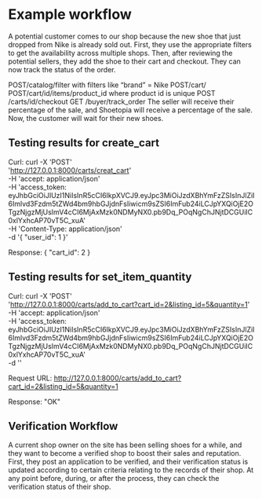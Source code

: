 # Example workflow

A potential customer comes to our shop because the new shoe that just dropped from Nike is already sold out. First, they use the appropriate filters to get the availability across multiple shops. Then, after reviewing the potential sellers, they add the shoe to their cart and checkout. They can now track the status of the order.

POST/catalog/filter with filters like “brand” = Nike
POST/cart/
POST/cart/id/items/product_id where product id is unique
POST /carts/id/checkout
GET /buyer/track_order
The seller will receive their percentage of the sale, and Shoetopia will receive a percentage of the sale. Now, the customer will wait for their new shoes.

## Testing results for create_cart

Curl: curl -X 'POST' \
 'http://127.0.0.1:8000/carts/creat_cart' \
 -H 'accept: application/json' \
 -H 'access_token: eyJhbGciOiJIUzI1NiIsInR5cCI6IkpXVCJ9.eyJpc3MiOiJzdXBhYmFzZSIsInJlZiI6Imlvd3Fzdm5tZWd4bm9hbGJjdnFsIiwicm9sZSI6ImFub24iLCJpYXQiOjE2OTgzNjgzMjUsImV4cCI6MjAxMzk0NDMyNX0.pb9Dq_POqNgChJNjtDCGUiIC0xlYxhcAP70vT5C_xuA' \
 -H 'Content-Type: application/json' \
 -d '{
"user_id": 1
}'

Response: {
"cart_id": 2
}

## Testing results for set_item_quantity

Curl: curl -X 'POST' \
 'http://127.0.0.1:8000/carts/add_to_cart?cart_id=2&listing_id=5&quantity=1' \
 -H 'accept: application/json' \
 -H 'access_token: eyJhbGciOiJIUzI1NiIsInR5cCI6IkpXVCJ9.eyJpc3MiOiJzdXBhYmFzZSIsInJlZiI6Imlvd3Fzdm5tZWd4bm9hbGJjdnFsIiwicm9sZSI6ImFub24iLCJpYXQiOjE2OTgzNjgzMjUsImV4cCI6MjAxMzk0NDMyNX0.pb9Dq_POqNgChJNjtDCGUiIC0xlYxhcAP70vT5C_xuA' \
 -d ''

Request URL: http://127.0.0.1:8000/carts/add_to_cart?cart_id=2&listing_id=5&quantity=1

Response: "OK"

## Verification Workflow

A current shop owner on the site has been selling shoes for a while, and they want to become a verified shop to boost their sales and reputation. First, they post an application to be verified, and their verification status is updated according to certain criteria relating to the records of their shop. At any point before, during, or after the process, they can check the verification status of their shop.
